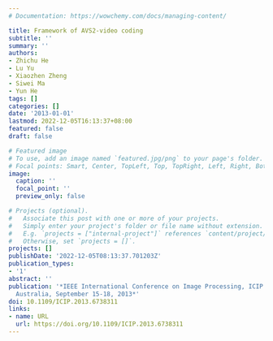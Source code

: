 ```yaml
---
# Documentation: https://wowchemy.com/docs/managing-content/

title: Framework of AVS2-video coding
subtitle: ''
summary: ''
authors:
- Zhichu He
- Lu Yu
- Xiaozhen Zheng
- Siwei Ma
- Yun He
tags: []
categories: []
date: '2013-01-01'
lastmod: 2022-12-05T16:13:37+08:00
featured: false
draft: false

# Featured image
# To use, add an image named `featured.jpg/png` to your page's folder.
# Focal points: Smart, Center, TopLeft, Top, TopRight, Left, Right, BottomLeft, Bottom, BottomRight.
image:
  caption: ''
  focal_point: ''
  preview_only: false

# Projects (optional).
#   Associate this post with one or more of your projects.
#   Simply enter your project's folder or file name without extension.
#   E.g. `projects = ["internal-project"]` references `content/project/deep-learning/index.md`.
#   Otherwise, set `projects = []`.
projects: []
publishDate: '2022-12-05T08:13:37.701203Z'
publication_types:
- '1'
abstract: ''
publication: '*IEEE International Conference on Image Processing, ICIP 2013, Melbourne,
  Australia, September 15-18, 2013*'
doi: 10.1109/ICIP.2013.6738311
links:
- name: URL
  url: https://doi.org/10.1109/ICIP.2013.6738311
---
```

